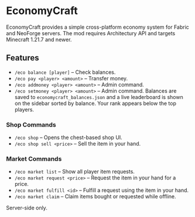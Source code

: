 # EconomyCraft

EconomyCraft provides a simple cross-platform economy system for Fabric and NeoForge servers. The mod requires Architectury API and targets Minecraft 1.21.7 and newer.

## Features

- `/eco balance [player]` – Check balances.
- `/eco pay <player> <amount>` – Transfer money.
- `/eco addmoney <player> <amount>` – Admin command.
- `/eco setmoney <player> <amount>` – Admin command.
Balances are saved to `economycraft_balances.json` and a live leaderboard is shown on the sidebar sorted by balance. Your rank appears below the top players.

### Shop Commands
- `/eco shop` – Opens the chest-based shop UI.
- `/eco shop sell <price>` – Sell the item in your hand.

### Market Commands
- `/eco market list` – Show all player item requests.
- `/eco market request <price>` – Request the item in your hand for a price.
- `/eco market fulfill <id>` – Fulfill a request using the item in your hand.
- `/eco market claim` – Claim items bought or requested while offline.

Server-side only.

